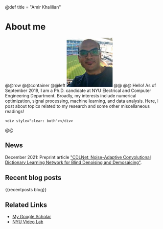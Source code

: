 @def title = "Amir Khalilian"

# About me
@@row
@@container
@@left ![](/assets/my_avatar.jpg) @@
@@
Hello! As of September 2019, I am a Ph.D. candidate at NYU Electrical and Computer Engineering Department. Broadly, my interests include numerical optimization, signal processing, machine learning, and data analysis. Here, I post about topics related to my research and some other miscellaneous readings!
~~~
<div style="clear: both"></div>
~~~
@@

## News
December 2021: Preprint article ["CDLNet: Noise-Adaptive Convolutional Dictionary Learning Network for Blind Denoising and Demosaicing"](https://arxiv.org/abs/2112.00913).

## Recent blog posts
{{recentposts blog}}

## Related Links
* [My Google Scholar](https://scholar.google.com/citations?user=77m7Q-UAAAAJ&hl=en&oi=ao)
* [NYU Video Lab](https://wp.nyu.edu/videolab/)
